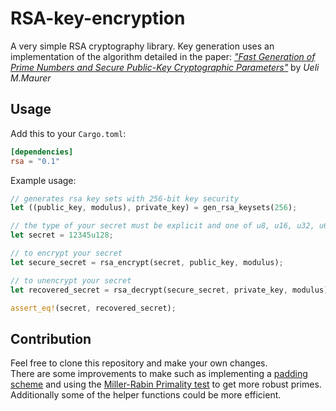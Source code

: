# RSA-key-encryption

A very simple RSA cryptography library. Key generation uses an implementation of the algorithm detailed in the paper: *["Fast Generation of Prime Numbers and  Secure Public-Key Cryptographic Parameters"](https://link.springer.com/content/pdf/10.1007/BF00202269.pdf)* by *Ueli M.Maurer*

## Usage

Add this to your `Cargo.toml`:

```toml
[dependencies]
rsa = "0.1"
```

Example usage:

```rust
// generates rsa key sets with 256-bit key security
let ((public_key, modulus), private_key) = gen_rsa_keysets(256);

// the type of your secret must be explicit and one of u8, u16, u32, u64, and u128
let secret = 12345u128;

// to encrypt your secret
let secure_secret = rsa_encrypt(secret, public_key, modulus);

// to unencrypt your secret
let recovered_secret = rsa_decrypt(secure_secret, private_key, modulus);

assert_eq!(secret, recovered_secret);
```

## Contribution

Feel free to clone this repository and make your own changes. \
There are some improvements to make such as implementing a [padding scheme](https://en.wikipedia.org/wiki/Padding_(cryptography)) and using the [Miller-Rabin Primality test](https://en.wikipedia.org/wiki/Miller%E2%80%93Rabin_primality_test) to get more robust primes. \
Additionally some of the helper functions could be more efficient.
